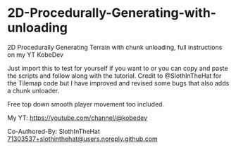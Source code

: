 # 2D-Procedurally-Generating-with-unloading
2D Procedurally Generating Terrain with chunk unloading, full instructions on my YT KobeDev

Just import this to test for yourself if you want to or you can copy and paste the scripts and follow along with the tutorial.
Credit to @SlothInTheHat for the Tilemap code but I have improved and revised some bugs that also adds a chunk unloader.

Free top down smooth player movement too included.

My YT: https://youtube.com/channel/@kobedev

Co-Authored-By: SlothInTheHat <71303537+slothinthehat@users.noreply.github.com>
